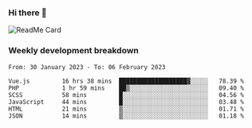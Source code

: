 ### Hi there 👋

<!--
**itzcy/itzcy** is a ✨ _special_ ✨ repository because its `README.md` (this file) appears on your GitHub profile.

Here are some ideas to get you started:

- 🔭 I’m currently working on ...
- 🌱 I’m currently learning ...
- 👯 I’m looking to collaborate on ...
- 🤔 I’m looking for help with ...
- 💬 Ask me about ...
- 📫 How to reach me: ...
- 😄 Pronouns: ...
- ⚡ Fun fact: ...
-->
![ReadMe Card](https://github-readme-stats.vercel.app/api?username=itzcy&show_icons=true&title_color=2d3198&icon_color=797cb8&text_color=24292e&bg_color=f6f8fa)

### Weekly development breakdown
<!--START_SECTION:waka-->

```text
From: 30 January 2023 - To: 06 February 2023

Vue.js         16 hrs 38 mins  ███████████████████▓░░░░░   78.39 %
PHP            1 hr 59 mins    ██▒░░░░░░░░░░░░░░░░░░░░░░   09.40 %
SCSS           58 mins         █░░░░░░░░░░░░░░░░░░░░░░░░   04.56 %
JavaScript     44 mins         █░░░░░░░░░░░░░░░░░░░░░░░░   03.48 %
HTML           21 mins         ▒░░░░░░░░░░░░░░░░░░░░░░░░   01.71 %
JSON           14 mins         ▒░░░░░░░░░░░░░░░░░░░░░░░░   01.18 %
```

<!--END_SECTION:waka-->
